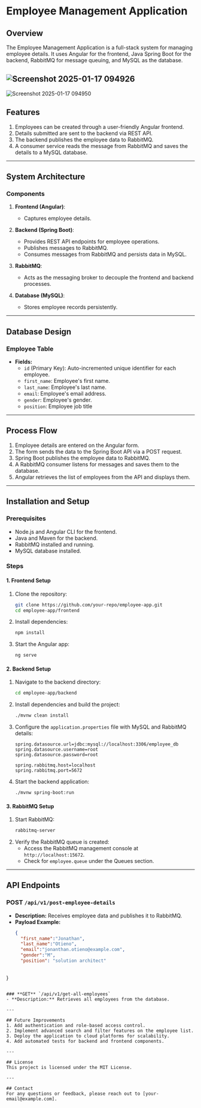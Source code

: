 # Employee Management Application

## Overview
The Employee Management Application is a full-stack system for managing employee details. It uses Angular for the frontend, Java Spring Boot for the backend, RabbitMQ for message queuing, and MySQL as the database.

![Screenshot 2025-01-17 094926](https://github.com/user-attachments/assets/3451aea8-8290-45a7-ab25-6da441de8481)
---
![Screenshot 2025-01-17 094950](https://github.com/user-attachments/assets/8e392090-819a-496a-b59a-8cbd8ea62ee0)

## Features
1. Employees can be created through a user-friendly Angular frontend.
2. Details submitted are sent to the backend via REST API.
3. The backend publishes the employee data to RabbitMQ.
4. A consumer service reads the message from RabbitMQ and saves the details to a MySQL database.


---


## System Architecture

### Components
1. **Frontend (Angular)**:
   - Captures employee details.
  
2. **Backend (Spring Boot)**:
   - Provides REST API endpoints for employee operations.
   - Publishes messages to RabbitMQ.
   - Consumes messages from RabbitMQ and persists data in MySQL.

3. **RabbitMQ**:
   - Acts as the messaging broker to decouple the frontend and backend processes.

4. **Database (MySQL)**:
   - Stores employee records persistently.

---

## Database Design

### Employee Table
- **Fields:**
  - `id` (Primary Key): Auto-incremented unique identifier for each employee.
  - `first_name`: Employee's first name.
  - `last_name`: Employee's last name.
  - `email`: Employee's email address.
  - `gender`: Employee's gender.
  - `position`: Employee job title

---

## Process Flow

1. Employee details are entered on the Angular form.
2. The form sends the data to the Spring Boot API via a POST request.
3. Spring Boot publishes the employee data to RabbitMQ.
4. A RabbitMQ consumer listens for messages and saves them to the database.
5. Angular retrieves the list of employees from the API and displays them.

---

## Installation and Setup

### Prerequisites
- Node.js and Angular CLI for the frontend.
- Java and Maven for the backend.
- RabbitMQ installed and running.
- MySQL database installed.

### Steps

#### 1. Frontend Setup
1. Clone the repository:
   ```bash
   git clone https://github.com/your-repo/employee-app.git
   cd employee-app/frontend
   ```
2. Install dependencies:
   ```bash
   npm install
   ```
3. Start the Angular app:
   ```bash
   ng serve
   ```

#### 2. Backend Setup
1. Navigate to the backend directory:
   ```bash
   cd employee-app/backend
   ```
2. Install dependencies and build the project:
   ```bash
   ./mvnw clean install
   ```
3. Configure the `application.properties` file with MySQL and RabbitMQ details:
   ```properties
   spring.datasource.url=jdbc:mysql://localhost:3306/employee_db
   spring.datasource.username=root
   spring.datasource.password=root

   spring.rabbitmq.host=localhost
   spring.rabbitmq.port=5672
   ```
4. Start the backend application:
   ```bash
   ./mvnw spring-boot:run
   ```

#### 3. RabbitMQ Setup
1. Start RabbitMQ:
   ```bash
   rabbitmq-server
   ```
2. Verify the RabbitMQ queue is created:
   - Access the RabbitMQ management console at `http://localhost:15672`.
   - Check for `employee.queue` under the Queues section.

---

## API Endpoints

### **POST** `/api/v1/post-employee-details`
- **Description:** Receives employee data and publishes it to RabbitMQ.
- **Payload Example:**
  ```json
  {
    "first_name":"Jonathan", 
    "last_name":"Otieno", 
    "email":"jonanthan.otieno@example.com", 
    "gender":"M", 
    "position": "solution architect"
       
}
  ```

### **GET** `/api/v1/get-all-employees`
- **Description:** Retrieves all employees from the database.

---

## Future Improvements
1. Add authentication and role-based access control.
2. Implement advanced search and filter features on the employee list.
3. Deploy the application to cloud platforms for scalability.
4. Add automated tests for backend and frontend components.

---

## License
This project is licensed under the MIT License.

---

## Contact
For any questions or feedback, please reach out to [your-email@example.com].

